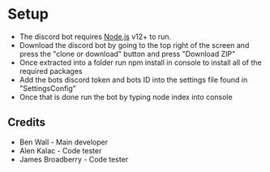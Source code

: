 # Setup
- The discord bot requires [Node.js](https://nodejs.org/) v12+ to run.
- Download the discord bot by going to the top right of the screen and press the "clone or download" button and press "Download ZIP"
- Once extracted into a folder run npm install in console to install all of the required packages
- Add the bots discord token and bots ID into the settings file found in "SettingsConfig"
- Once that is done run the bot by typing node index into console

## Credits

- Ben Wall - Main developer
- Alen Kalac - Code tester
- James Broadberry - Code tester


